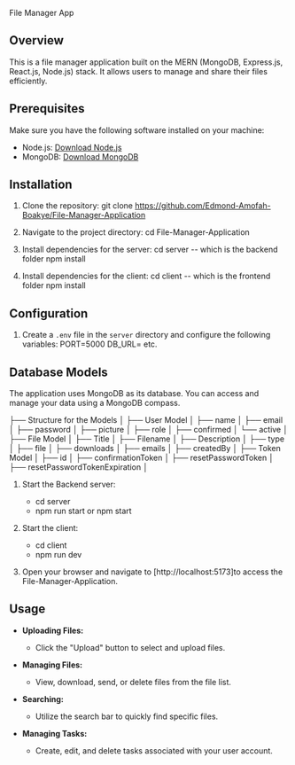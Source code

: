 
File Manager App

## Overview

This is a file manager application built on the MERN (MongoDB, Express.js, React.js, Node.js) stack. It allows users to manage and share their files efficiently.

## Prerequisites

Make sure you have the following software installed on your machine:

- Node.js: [Download Node.js](https://nodejs.org/)
- MongoDB: [Download MongoDB](https://www.mongodb.com/try/download/community)

## Installation

1. Clone the repository:
    git clone https://github.com/Edmond-Amofah-Boakye/File-Manager-Application

2. Navigate to the project directory:
    cd File-Manager-Application
  
3. Install dependencies for the server:
    cd server    -- which is the backend folder
    npm install

4. Install dependencies for the client:
    cd client   -- which is the frontend folder
    npm install

## Configuration

1. Create a `.env` file in the `server` directory and configure the following variables:
PORT=5000
DB_URL= 
etc.


## Database Models
The application uses MongoDB as its database. You can access and manage your data using a MongoDB compass.

├── Structure for the Models
    │
    ├── User Model
    │   ├── name
    │   ├── email
    │   ├── password
    │   ├── picture
    │   ├── role
    │   ├── confirmed
    │   └── active
    │
    ├── File Model
    │   ├── Title
    │   ├── Filename
    │   ├── Description
    │   ├── type
    │   ├── file
    │   ├── downloads
    │   ├── emails
    │   ├── createdBy
    │
    ├── Token Model
    │   ├── id
    │   ├── confirmationToken
    │   ├── resetPasswordToken
    │   ├── resetPasswordTokenExpiration
    │   
    

1. Start the Backend server:
    - cd server 
    - npm run start or npm start

2. Start the client:
    - cd client
    - npm run dev
  

4. Open your browser and navigate to [http://localhost:5173]to access the File-Manager-Application.

## Usage

- **Uploading Files:**
  - Click the "Upload" button to select and upload files.

- **Managing Files:**
  - View, download, send, or delete files from the file list.

- **Searching:**
  - Utilize the search bar to quickly find specific files.

- **Managing Tasks:**
  - Create, edit, and delete tasks associated with your user account.



    